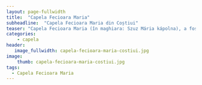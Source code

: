 ```yaml
---
layout: page-fullwidth
title:  "Capela Fecioara Maria"
subheadline:  "Capela Fecioara Maria din Coștiui"
teaser: "Capela Fecioara Maria (în maghiara: Szuz Mária kápolna), a fost construita în anul 1771"
categories:
    - capela
header:
   image_fullwidth: capela-fecioara-maria-costiui.jpg	
image:
    thumb: capela-fecioara-maria-costiui.jpg	
tags:
  - Capela Fecioara Maria
---
```


<div class="row">
    <div class="medium-15 columns t30">
    <img src="{{ site.urlimg }}capela-fecioara-maria-costiui.jpg" alt="">
    </div>
</div>
